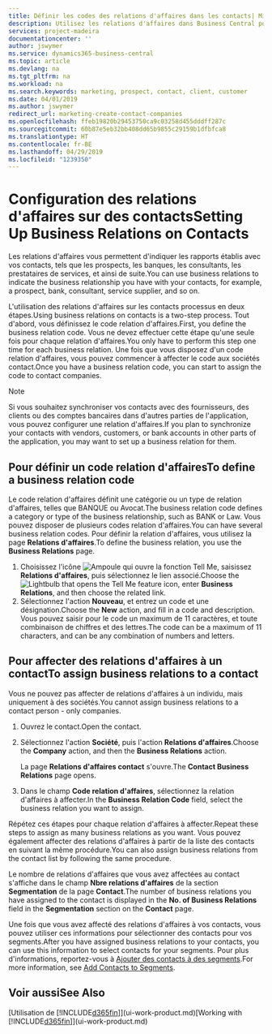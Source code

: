 ```yaml
---
title: Définir les codes des relations d'affaires dans les contacts| Microsoft Docs
description: Utilisez les relations d'affaires dans Business Central pour vous aider avec le marketing et désigner les rapports établis avec vos prospects, clients, notamment les banques ou les prestataires de services.
services: project-madeira
documentationcenter: ''
author: jswymer
ms.service: dynamics365-business-central
ms.topic: article
ms.devlang: na
ms.tgt_pltfrm: na
ms.workload: na
ms.search.keywords: marketing, prospect, contact, client, customer
ms.date: 04/01/2019
ms.author: jswymer
redirect_url: marketing-create-contact-companies
ms.openlocfilehash: ffeb19820b29453750ca9c03258d455dddff287c
ms.sourcegitcommit: 60b87e5eb32bb408dd65b9855c29159b1dfbfca8
ms.translationtype: HT
ms.contentlocale: fr-BE
ms.lasthandoff: 04/29/2019
ms.locfileid: "1239350"
---
```

# <a name="setting-up-business-relations-on-contacts"></a><span data-ttu-id="33bc7-103">Configuration des relations d'affaires sur des contacts</span><span class="sxs-lookup"><span data-stu-id="33bc7-103">Setting Up Business Relations on Contacts</span></span>
<span data-ttu-id="33bc7-104">Les relations d'affaires vous permettent d'indiquer les rapports établis avec vos contacts, tels que les prospects, les banques, les consultants, les prestataires de services, et ainsi de suite.</span><span class="sxs-lookup"><span data-stu-id="33bc7-104">You can use business relations to indicate the business relationship you have with your contacts, for example, a prospect, bank, consultant, service supplier, and so on.</span></span>

<span data-ttu-id="33bc7-105">L'utilisation des relations d'affaires sur les contacts processus en deux étapes.</span><span class="sxs-lookup"><span data-stu-id="33bc7-105">Using business relations on contacts is a two-step process.</span></span> <span data-ttu-id="33bc7-106">Tout d'abord, vous définissez le code relation d'affaires.</span><span class="sxs-lookup"><span data-stu-id="33bc7-106">First, you define the business relation code.</span></span> <span data-ttu-id="33bc7-107">Vous ne devez effectuer cette étape qu'une seule fois pour chaque relation d'affaires.</span><span class="sxs-lookup"><span data-stu-id="33bc7-107">You only have to perform this step one time for each business relation.</span></span> <span data-ttu-id="33bc7-108">Une fois que vous disposez d'un code relation d'affaires, vous pouvez commencer à affecter le code aux sociétés contact.</span><span class="sxs-lookup"><span data-stu-id="33bc7-108">Once you have a business relation code, you can start to assign the code to contact companies.</span></span>

> [!NOTE]  
>   <span data-ttu-id="33bc7-109">Si vous souhaitez synchroniser vos contacts avec des fournisseurs, des clients ou des comptes bancaires dans d'autres parties de l'application, vous pouvez configurer une relation d'affaires.</span><span class="sxs-lookup"><span data-stu-id="33bc7-109">If you plan to synchronize your contacts with vendors, customers, or bank accounts in other parts of the application, you may want to set up a business relation for them.</span></span>

## <a name="to-define-a-business-relation-code"></a><span data-ttu-id="33bc7-110">Pour définir un code relation d'affaires</span><span class="sxs-lookup"><span data-stu-id="33bc7-110">To define a business relation code</span></span>
<span data-ttu-id="33bc7-111">Le code relation d'affaires définit une catégorie ou un type de relation d'affaires, telles que BANQUE ou Avocat.</span><span class="sxs-lookup"><span data-stu-id="33bc7-111">The business relation code defines a category or type of the business relationship, such as BANK or Law.</span></span> <span data-ttu-id="33bc7-112">Vous pouvez disposer de plusieurs codes relation d'affaires.</span><span class="sxs-lookup"><span data-stu-id="33bc7-112">You can have several business relation codes.</span></span> <span data-ttu-id="33bc7-113">Pour définir la relation d'affaires, vous utilisez la page **Relations d'affaires**.</span><span class="sxs-lookup"><span data-stu-id="33bc7-113">To define the business relation, you use the **Business Relations** page.</span></span>

1. <span data-ttu-id="33bc7-114">Choisissez l'icône ![Ampoule qui ouvre la fonction Tell Me](media/ui-search/search_small.png "Dites-moi ce que vous voulez faire"), saisissez **Relations d'affaires**, puis sélectionnez le lien associé.</span><span class="sxs-lookup"><span data-stu-id="33bc7-114">Choose the ![Lightbulb that opens the Tell Me feature](media/ui-search/search_small.png "Tell me what you want to do") icon, enter **Business Relations**, and then choose the related link.</span></span>
2. <span data-ttu-id="33bc7-115">Sélectionnez l'action **Nouveau**, et entrez un code et une désignation.</span><span class="sxs-lookup"><span data-stu-id="33bc7-115">Choose the **New** action, and fill in a code and description.</span></span> <span data-ttu-id="33bc7-116">Vous pouvez saisir pour le code un maximum de 11 caractères, et toute combinaison de chiffres et des lettres.</span><span class="sxs-lookup"><span data-stu-id="33bc7-116">The code can be a maximum of 11 characters, and can be any combination of numbers and letters.</span></span>

## <a name="AssignBusRelContact"></a> <span data-ttu-id="33bc7-117">Pour affecter des relations d'affaires à un contact</span><span class="sxs-lookup"><span data-stu-id="33bc7-117">To assign business relations to a contact</span></span>
<span data-ttu-id="33bc7-118">Vous ne pouvez pas affecter de relations d'affaires à un individu, mais uniquement à des sociétés.</span><span class="sxs-lookup"><span data-stu-id="33bc7-118">You cannot assign business relations to a contact person - only companies.</span></span>

1. <span data-ttu-id="33bc7-119">Ouvrez le contact.</span><span class="sxs-lookup"><span data-stu-id="33bc7-119">Open the contact.</span></span>
2. <span data-ttu-id="33bc7-120">Sélectionnez l'action **Société**, puis l'action **Relations d'affaires**.</span><span class="sxs-lookup"><span data-stu-id="33bc7-120">Choose the **Company** action, and then the **Business Relations** action.</span></span>

    <span data-ttu-id="33bc7-121">La page **Relations d'affaires contact** s'ouvre.</span><span class="sxs-lookup"><span data-stu-id="33bc7-121">The **Contact Business Relations** page opens.</span></span>
3. <span data-ttu-id="33bc7-122">Dans le champ **Code relation d'affaires**, sélectionnez la relation d'affaires à affecter.</span><span class="sxs-lookup"><span data-stu-id="33bc7-122">In the **Business Relation Code** field, select the business relation you want to assign.</span></span>

<span data-ttu-id="33bc7-123">Répétez ces étapes pour chaque relation d'affaires à affecter.</span><span class="sxs-lookup"><span data-stu-id="33bc7-123">Repeat these steps to assign as many business relations as you want.</span></span> <span data-ttu-id="33bc7-124">Vous pouvez également affecter des relations d'affaires à partir de la liste des contacts en suivant la même procédure.</span><span class="sxs-lookup"><span data-stu-id="33bc7-124">You can also assign business relations from the contact list by following the same procedure.</span></span>

<span data-ttu-id="33bc7-125">Le nombre de relations d'affaires que vous avez affectées au contact s'affiche dans le champ **Nbre relations d'affaires** de la section **Segmentation** de la page **Contact**.</span><span class="sxs-lookup"><span data-stu-id="33bc7-125">The number of business relations you have assigned to the contact is displayed in the **No. of Business Relations** field in the **Segmentation** section on the **Contact** page.</span></span>

<span data-ttu-id="33bc7-126">Une fois que vous avez affecté des relations d'affaires à vos contacts, vous pouvez utiliser ces informations pour sélectionner des contacts pour vos segments.</span><span class="sxs-lookup"><span data-stu-id="33bc7-126">After you have assigned business relations to your contacts, you can use this information to select contacts for your segments.</span></span> <span data-ttu-id="33bc7-127">Pour plus d'informations, reportez-vous à [Ajouter des contacts à des segments](marketing-add-contact-segment.md).</span><span class="sxs-lookup"><span data-stu-id="33bc7-127">For more information, see [Add Contacts to Segments](marketing-add-contact-segment.md).</span></span>

## <a name="see-also"></a><span data-ttu-id="33bc7-128">Voir aussi</span><span class="sxs-lookup"><span data-stu-id="33bc7-128">See Also</span></span>
<span data-ttu-id="33bc7-129">[Utilisation de [!INCLUDE[d365fin](includes/d365fin_md.md)]](ui-work-product.md)</span><span class="sxs-lookup"><span data-stu-id="33bc7-129">[Working with [!INCLUDE[d365fin](includes/d365fin_md.md)]](ui-work-product.md)</span></span>
